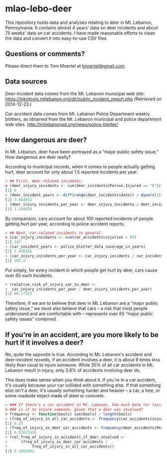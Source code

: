mlao-lebo-deer
==============

This repository holds data and analyses relating to deer in Mt. Lebanon, Pennsylvania.
It contains almost 4 years' data on deer incidents and about 75 weeks' data on car accidents.
I have made reasonable efforts to clean the data and convert it into easy-to-use CSV files.

Questions or comments?
----------------------

Please direct them to Tom Moertel at tmoertel@gmail.com.

Data sources
------------

Deer-incident data comes from the Mt. Lebanon municipal web site:
https://lebotools.mtlebanon.org/dit/public_incident_report.php
(Retrieved on 2014-12-23.)

Car-accident data comes from Mt. Lebanon Police Department weekly blotters,
as obtained from the Mt. Lebanon municipal and police department web sites.
http://mtlebanonpd.org/news/police-blotter/

How dangerous are deer?
-----------------------

In Mt. Lebanon, deer have been portrayed as a “major public safety issue.”
How dangerous are deer really?

According to municipal records, when it comes to people actually getting hurt, deer account for only about 1.5 reported incidents per year.

```R
> ## First, deer-related incidents.
> (deer_injury_incidents <- sum(deer_incidents$Person.Injured == "X"))
[1] 6
> (deer_incident_years <- diff(range(deer_incidents$date)) / dyears(1))
[1] 3.884932
> (deer_injury_incidents_per_year <- deer_injury_incidents / deer_incident_years)
[1] 1.544429
```

By comparison, cars account for about 100 reported incidents of people getting hurt per year, according to police accident reports.

```R
> ## Next, car-related incidents in general.
> (car_injury_incidents <- sum(car_accidents$injuries > 0))
[1] 147
> (car_incident_years <- police_blotter_data_coverage_in_years)
[1] 1.438356
> (car_injury_incidents_per_year <- car_injury_incidents / car_incident_years)
[1] 102.2
```

Put simply, for every incident in which people get hurt by deer, cars cause over 65 such incidents.

```R
> (relative_risk_of_injury_car_to_deer <-
+  car_injury_incidents_per_year / deer_injury_incidents_per_year)
[1] 66.17333
```

Therefore, if we are to believe that deer in Mt. Lebanon are a “major public safety issue,” we must also believe that cars – a risk that most people understand and are comfortable with – represents over 65 “major public safety issues” combined.

If you're in an accident, are you more likely to be hurt if it involves a deer?
-------------------------------------------------------------------------------

No, quite the opposite is true.
According to Mt. Lebanon's accident and deer-incident records, if an accident involves a deer, it is about 9 times *less* likely than usual to injure someone.
While 35% of all car accidents in Mt. Lebanon result in injury, only 3.8% of accidents involving deer do.

This does make sense when you think about it.
If you're in a car accident, it's usually because your car collided with something else.
If that something else *isn't* a deer, it's usually something harder and heavier – a car, a tree, or some roadside object made of steel or concrete.

```R
> ### If there's a car accident in Mt. Lebanon, how much more (or less) likely
> ### is it to injure someone, given that a deer was involved?
> frequency <- function(bools) sum(bools) / length(bools)
> (freq_of_injury_in_all_car_accidents <- frequency(car_accidents$injuries > 0))
[1] 0.35
> (freq_of_injury_in_deer_car_accidents <- frequency(deer_accidents$Person.Injured == "X"))
[1] 0.03821656
> (rel_freq_of_injury_in_accidents_if_deer_involved <-
+      (freq_of_injury_in_deer_car_accidents /
+           freq_of_injury_in_all_car_accidents))
[1] 0.1091902
```
